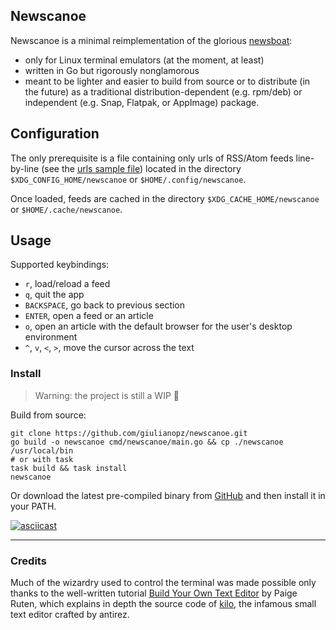 ## Newscanoe

Newscanoe is a minimal reimplementation of the glorious [newsboat](https://newsboat.org/): 
- only for Linux terminal emulators (at the moment, at least)
- written in Go but rigorously nonglamorous
- meant to be lighter and easier to build from source or to distribute (in the future) as a traditional distribution-dependent (e.g. rpm/deb) or independent (e.g. Snap, Flatpak, or AppImage) package.

## Configuration

The only prerequisite is a file containing only urls of RSS/Atom feeds line-by-line (see the [urls sample file](./assets/urls)) located in the directory `$XDG_CONFIG_HOME/newscanoe` or `$HOME/.config/newscanoe`.

Once loaded, feeds are cached in the directory `$XDG_CACHE_HOME/newscanoe` or `$HOME/.cache/newscanoe`.

## Usage

Supported keybindings:
- `r`, load/reload a feed
- `q`, quit the app
- `BACKSPACE`, go back to previous section
- `ENTER`, open a feed or an article
- `o`, open an article with the default browser for the user's desktop environment
- `^`, `v`, `<`, `>`, move the cursor across the text

### Install

> Warning: the project is still a WIP 🚧

Build from source:
```
git clone https://github.com/giulianopz/newscanoe.git
go build -o newscanoe cmd/newscanoe/main.go && cp ./newscanoe /usr/local/bin
# or with task
task build && task install
newscanoe
```

Or download the latest pre-compiled binary from [GitHub](https://github.com/giulianopz/newscanoe/releases) and then install it in your PATH.

[![asciicast](https://asciinema.org/a/HHpxc4qJBpuYpPQ7y4wkp4LK5.svg)](https://asciinema.org/a/HHpxc4qJBpuYpPQ7y4wkp4LK5)

---

### Credits

Much of the wizardry used to control the terminal was made possible only thanks to the  well-written tutorial [Build Your Own Text Editor](https://viewsourcecode.org/snaptoken/kilo/) by Paige Ruten, which explains in depth the source code of [kilo](https://github.com/antirez/kilo), the infamous small text editor crafted by antirez.
